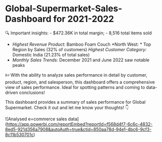 # Global-Supermarket-Sales-Dashboard for 2021-2022

🔍 Important insights: - $472.36K in total margin; - 8,516 total items sold
- *Highest Revenue Product:* Bamboo Foam Couch
*North West: * Top Region by Sales (32% of customers)
*Highest Customer Category:* Domestic India (21.23% of total sales)
- *Monthly Sales Trends:* December 2021 and June 2022 saw notable peaks

🙠️ With the ability to analyze sales performance in detail by customer, product, region, and salesperson, this dashboard offers a comprehensive view of sales performance. Ideal for spotting patterns and coming to data-driven conclusions!

This dashboard provides a summary of sales performance for Global Supermarket. Check it out and let me know your thoughts! 👇

![Analysed e=commerce sales data] (https://app.powerbi.com/reportEmbed?reportId=f568d4f7-6c6c-4832-8ed5-921d356a7908&autoAuth=true&ctid=850aa78d-94e1-4bc6-9cf3-8c11b530701c)




